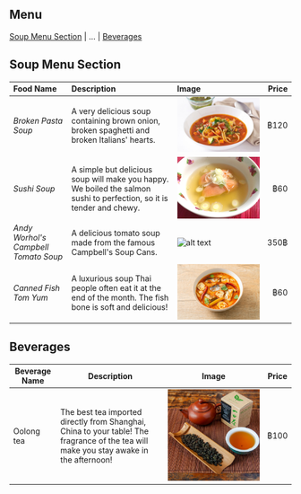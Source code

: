 ## Menu

[Soup Menu Section](#soup-menu-section) | ... | [Beverages](#beverages)

## Soup Menu Section
| Food Name              | Description         | Image          | Price  |
|:-----------------------|:--------------------|:---------------|-------:|
| *Broken Pasta Soup*   | A very delicious soup containing brown onion, broken spaghetti and broken Italians' hearts.   | ![Broken Pasta Soup](images/broken-pasta-soup.png) | ฿120  |
| *Sushi Soup*          | A simple but delicious soup will make you happy. We boiled the salmon sushi to perfection, so it is tender and chewy. | ![Sushi soup](images/sushi-soup.png)| ฿60 |
| *Andy Worhol's Campbell Tomato Soup* | A delicious tomato soup made from the famous Campbell's Soup Cans. |  ![alt text](images/tomato-soup.png)| 350฿|
| *Canned Fish Tom Yum* | A luxurious soup Thai people often eat it at the end of the month. The fish bone is soft and delicious! | ![alt text](images/canned-tom-yum.png) | ฿60 |

## Beverages

Beverage Name|Description|Image|Price
---|---|---|---
Oolong tea|The best tea imported directly from Shanghai, China to your table! The fragrance of the tea will make you stay awake in the afternoon!|![Oolong Tea](images/Oolong-tea.png)|฿100|
